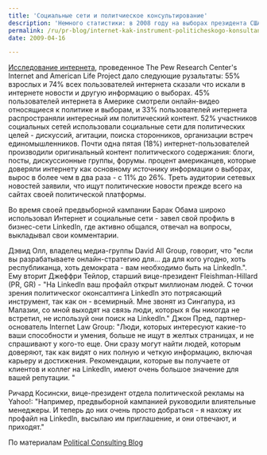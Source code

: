 ```yaml
---
title: 'Социальные сети и политчиеское консультирование'
description: 'Немного статистики: в 2008 году на выборах президента США более половины избирателей Америки использовали Интернет в политических целях, и среди сторонников Барака Обамы активные пользователи интернета составляют более 30%. Активный пользователь в данном случае означает - не только читающий, но и пишущий заметки в своем блоге, отзывы на видео, распространяющий политические видеоролики, жертвующий онлайн деньги на кампанию, и так далее.'
permalink: /ru/pr-blog/internet-kak-instrument-politicheskogo-konsultanta
date: 2009-04-16

---
```


<a href="https://blogs.tampabay.com/media/2009/04/new-poll-more-than-half-of-voting-age-adults-used-internet-for-political-purposes-in-the-2008-electi.html">Исследование интернета</a>, проведенное The Pew Research Center's Internet and American Life Project  дало следующие рузальтаты: 55% взрослых и 74% всех пользователей интернета сказали что искали в интернете новости и другую информацию о выборах. 45% пользователей интернета в Америке смотрели онлайн-видео относящиеся к политике и выборам, и 33% пользователей интернета распространяли интересный им политический контент. 52% участников социальных сетей использовали социальные сети для политических целей - дискуссий, агитации, поиска сторонников, организации встреч единомышленников. Почти одна пятая (18%) интернет-пользователей производили оригинальный контент политического содержания: блоги, посты, дискуссионные группы, форумы. процент американцев, которые доверяли интернету как основному источнику информации о выборах, вырос в более чем в два раза - с 11% до 26%. Треть аудитории сетевых новостей заявили, что ищут политические новости прежде всего на сайтах своей политической платформы.

Во время своей предвыборной кампании Барак Обама широко использовал Интернет и социальные сети - завел свой профиль в бизнес-сети LinkedIn, где активно общался, отвечал на вопросы, выкладывал свои комментарии.

Дэвид Олл, владелец медиа-группы David All Group, говорит, что "если вы разрабатываете онлайн-стратегию для... да для кого угодно, хоть республиканца, хоть демократа - вам необходимо быть на LinkedIn.". Ему вторит Джеффри Тейлор, старший вице-президент Fleishman-Hillard (PR, GR) - "На LinkedIn ваш профайл открыт миллионам людей. С точки зрения политическог оконсалтинга LinkedIn это потрясающий инструмент, так как он - всемирный. Мне звонят из Сингапура, из Малазии, со мной выходят на связь люди, которых я бы никогда не встретил, не используй они поиск на LinkedIn." Джон Пред, партнер-основатель Internet Law Group: "Люди, которых интересуют какие-то ваши способности и умения, больше не ищут в желтых страницах, и не спрашивают у кого-то еще. Они сразу могут найти людей, которым доверяют, так как видят о них полную и четкую информацию, включая карьеру и достижения. Рекомендации, которые вы получаете от клиентов и коллег на LinkedIn, имеют очень большое значение для вашей репутации. "

Ричард Косински, вице-президент отдела политической рекламы на Yahoo!: "Например, предвыборной кампанией руководили влиятельные менеджеры. И теперь до них очень просто добраться - я нахожу их профайл на LinkedIn, высылаю им приглашение, и они отвечают, и приходят."

По материалам <a href="https://www.politicalconsultingblog.com/">Political Consulting Blog</a>

